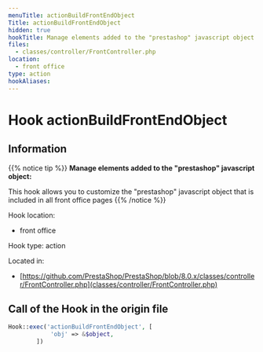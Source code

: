 ```yaml
---
menuTitle: actionBuildFrontEndObject
Title: actionBuildFrontEndObject
hidden: true
hookTitle: Manage elements added to the "prestashop" javascript object
files:
  - classes/controller/FrontController.php
location:
  - front office
type: action
hookAliases:
---
```


# Hook actionBuildFrontEndObject

## Information

{{% notice tip %}}
**Manage elements added to the "prestashop" javascript object:** 

This hook allows you to customize the "prestashop" javascript object that is included in all front office pages
{{% /notice %}}

Hook location:
  - front office

Hook type: action

Located in: 
  - [https://github.com/PrestaShop/PrestaShop/blob/8.0.x/classes/controller/FrontController.php](classes/controller/FrontController.php)

## Call of the Hook in the origin file

```php
Hook::exec('actionBuildFrontEndObject', [
            'obj' => &$object,
        ])
```